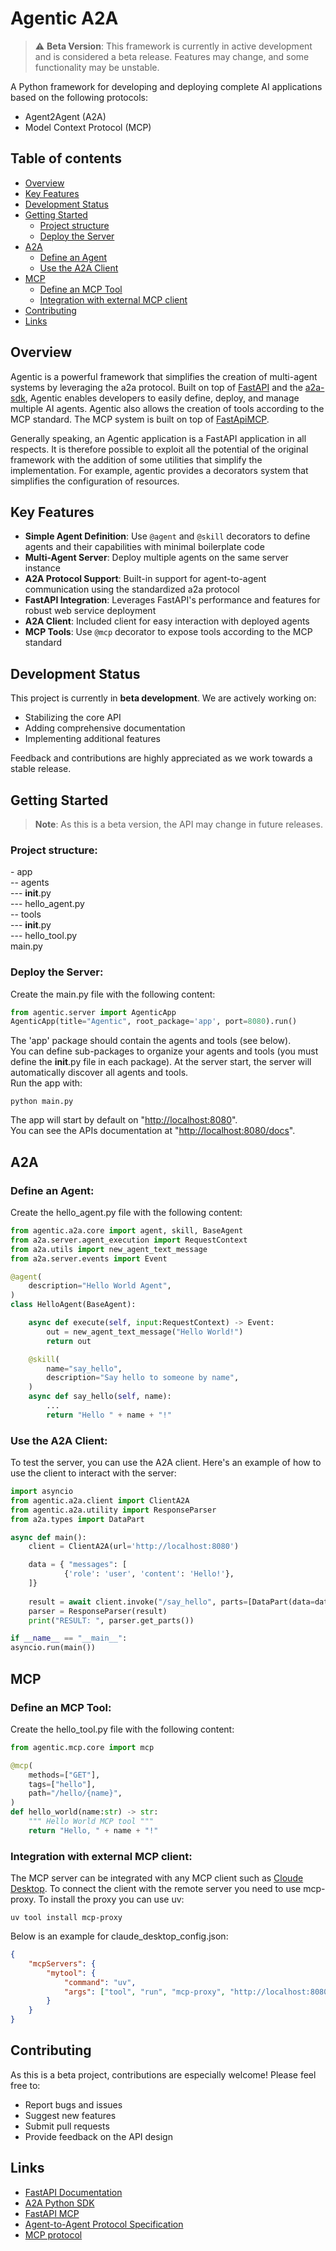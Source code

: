 # Agentic A2A

> ⚠️ **Beta Version**: This framework is currently in active development and is considered a beta release. Features may change, and some functionality may be unstable.

A Python framework for developing and deploying complete AI applications based on the following protocols:
- Agent2Agent (A2A)
- Model Context Protocol (MCP)


## Table of contents

- [Overview](#overview)
- [Key Features](#key-features)
- [Development Status](#development-status)
- [Getting Started](#getting-started)
  - [Project structure](#project-structure)
  - [Deploy the Server](#deploy-the-server)
- [A2A](#a2a)
  - [Define an Agent](#define-an-agent)
  - [Use the A2A Client](#use-the-a2a-client)
- [MCP](#mcp)
  - [Define an MCP Tool](#define-an-mcp-tool)
  - [Integration with external MCP client](#integration-with-external-mcp-client)
- [Contributing](#contributing)
- [Links](#links)


## Overview

Agentic is a powerful framework that simplifies the creation of multi-agent systems by leveraging the a2a protocol. Built on top of [FastAPI](https://fastapi.tiangolo.com/) and the [a2a-sdk](https://github.com/google-a2a/a2a-python), Agentic enables developers to easily define, deploy, and manage multiple AI agents.
Agentic also allows the creation of tools according to the MCP standard. The MCP system is built on top of [FastApiMCP](https://github.com/tadata-org/fastapi_mcp).

Generally speaking, an Agentic application is a FastAPI application in all respects. It is therefore possible to exploit all the potential of the original framework with the addition of some utilities that simplify the implementation. For example, agentic provides a decorators system that simplifies the configuration of resources.

## Key Features

- **Simple Agent Definition**: Use `@agent` and `@skill` decorators to define agents and their capabilities with minimal boilerplate code
- **Multi-Agent Server**: Deploy multiple agents on the same server instance
- **A2A Protocol Support**: Built-in support for agent-to-agent communication using the standardized a2a protocol
- **FastAPI Integration**: Leverages FastAPI's performance and features for robust web service deployment
- **A2A Client**: Included client for easy interaction with deployed agents
- **MCP Tools**: Use `@mcp` decorator to expose tools according to the MCP standard

## Development Status

This project is currently in **beta development**. We are actively working on:
- Stabilizing the core API
- Adding comprehensive documentation
- Implementing additional features

Feedback and contributions are highly appreciated as we work towards a stable release.

## Getting Started

> **Note**: As this is a beta version, the API may change in future releases.


### Project structure:

\- app <br>
-- agents <br>
--- __init__.py <br>
--- hello_agent.py <br>
-- tools <br>
--- __init__.py <br>
--- hello_tool.py <br>
main.py <br>

### Deploy the Server:

Create the main.py file with the following content:

```python
from agentic.server import AgenticApp
AgenticApp(title="Agentic", root_package='app', port=8080).run()
```

The 'app' package should contain the agents and tools (see below). <br>
You can define sub-packages to organize your agents and tools (you must define the __init__.py file in each package). At the server start, the server will automatically discover all agents and tools.<br>
Run the app with:

```
python main.py
```

The app will start by default on "[http://localhost:8080](http://localhost:8080)".<br>
You can see the APIs documentation at "[http://localhost:8080/docs](http://localhost:8080/docs)".

## A2A

### Define an Agent:

Create the hello_agent.py file with the following content:

```python
from agentic.a2a.core import agent, skill, BaseAgent
from a2a.server.agent_execution import RequestContext
from a2a.utils import new_agent_text_message
from a2a.server.events import Event

@agent(
    description="Hello World Agent",
)
class HelloAgent(BaseAgent):

    async def execute(self, input:RequestContext) -> Event:
        out = new_agent_text_message("Hello World!")
        return out

    @skill(
        name="say_hello", 
        description="Say hello to someone by name",
    )
    async def say_hello(self, name):
        ...
        return "Hello " + name + "!"
```

### Use the A2A Client:

To test the server, you can use the A2A client. Here's an example of how to use the client to interact with the server:

```python
import asyncio
from agentic.a2a.client import ClientA2A
from agentic.a2a.utility import ResponseParser
from a2a.types import DataPart

async def main():
    client = ClientA2A(url='http://localhost:8080')

    data = { "messages": [
            {'role': 'user', 'content': 'Hello!'},
    ]}
    
    result = await client.invoke("/say_hello", parts=[DataPart(data=data)])
    parser = ResponseParser(result)
    print("RESULT: ", parser.get_parts())

if __name__ == "__main__":
asyncio.run(main())
```

## MCP

### Define an MCP Tool:

Create the hello_tool.py file with the following content:

```python
from agentic.mcp.core import mcp

@mcp(
    methods=["GET"],
    tags=["hello"],
    path="/hello/{name}",
)
def hello_world(name:str) -> str:
    """ Hello World MCP tool """
    return "Hello, " + name + "!"
```

### Integration with external MCP client:

The MCP server can be integrated with any MCP client such as [Cloude Desktop](https://claude.ai/download).
To connect the client with the remote server you need to use mcp-proxy.
To install the proxy you can use uv:

```
uv tool install mcp-proxy
```

Below is an example for claude_desktop_config.json:

```json
{
    "mcpServers": {
        "mytool": {
            "command": "uv",
            "args": ["tool", "run", "mcp-proxy", "http://localhost:8080/mcp"]
        }
    }
}
```

## Contributing

As this is a beta project, contributions are especially welcome! Please feel free to:
- Report bugs and issues
- Suggest new features
- Submit pull requests
- Provide feedback on the API design

## Links

- [FastAPI Documentation](https://fastapi.tiangolo.com/)
- [A2A Python SDK](https://github.com/google-a2a/a2a-python)
- [FastAPI MCP](https://github.com/tadata-org/fastapi_mcp)
- [Agent-to-Agent Protocol Specification](https://github.com/google-a2a)
- [MCP protocol](https://modelcontextprotocol.io/introduction)